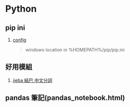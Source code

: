 # Python

## pip ini
1. [config](pip.ini)

    > windows location in %HOMEPATH%/pip/pip.ini

## 好用模組
1. [jieba 結巴 中文分詞](https://github.com/fxsjy/jieba)


## pandas 筆記(pandas_notebook.html)
